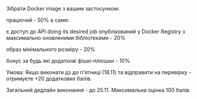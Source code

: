 
Зібрати Docker image з вашим застосунком:

працючий - 50% а саме:

є доступ до API doing its desired job
опублікований у Docker Registry
з максимально оновленими бібліотеками - 20%

образ мінімального розміру - 20%

бонус за будь які додаткові фішкі-плюшки - 10%



Умова: Якщо виконати дз до п'ятниці (18.11) та відправити на перевірку - отримуєте +20 додаткових балів.

Загальний дедлайн виконання - до 25.11. Максимальна оцінка 100 балів.
